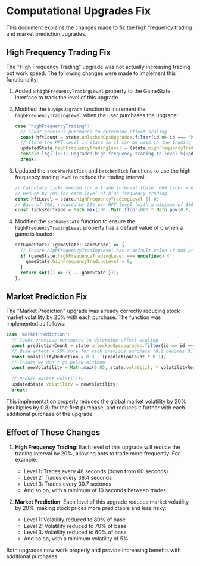 # Computational Upgrades Fix

This document explains the changes made to fix the high frequency trading and market prediction upgrades.

## High Frequency Trading Fix

The "High Frequency Trading" upgrade was not actually increasing trading bot work speed. The following changes were made to implement this functionality:

1. Added a `highFrequencyTradingLevel` property to the GameState interface to track the level of this upgrade.

2. Modified the `buyOpsUpgrade` function to increment the `highFrequencyTradingLevel` when the user purchases the upgrade:
   ```typescript
   case 'highFrequencyTrading':
     // Count previous purchases to determine effect scaling
     const hftCount = state.unlockedOpsUpgrades.filter(id => id === 'highFrequencyTrading').length;
     // Store the HFT level in state so it can be used in the trading tick function
     updatedState.highFrequencyTradingLevel = (state.highFrequencyTradingLevel || 0) + 1;
     console.log(`[HFT] Upgraded high frequency trading to level ${updatedState.highFrequencyTradingLevel}`);
     break;
   ```

3. Updated the `stockMarketTick` and `batchedTick` functions to use the high frequency trading level to reduce the trading interval:
   ```typescript
   // Calculate ticks needed for a trade interval (base: 600 ticks = 60 seconds)
   // Reduce by 20% for each level of high frequency trading
   const hftLevel = state.highFrequencyTradingLevel || 0;
   // Base of 600, reduced by 20% per HFT level (with a minimum of 100 ticks = 10 seconds)
   const ticksPerTrade = Math.max(100, Math.floor(600 * Math.pow(0.8, hftLevel)));
   ```

4. Modified the `setGameState` function to ensure the `highFrequencyTradingLevel` property has a default value of 0 when a game is loaded:
   ```typescript
   setGameState: (gameState: GameState) => {
     // Ensure highFrequencyTradingLevel has a default value if not present
     if (gameState.highFrequencyTradingLevel === undefined) {
       gameState.highFrequencyTradingLevel = 0;
     }
     return set(() => ({ ...gameState }));
   },
   ```

## Market Prediction Fix

The "Market Prediction" upgrade was already correctly reducing stock market volatility by 20% with each purchase. The function was implemented as follows:

```typescript
case 'marketPrediction':
  // Count previous purchases to determine effect scaling
  const predictionCount = state.unlockedOpsUpgrades.filter(id => id === 'marketPrediction').length;
  // Base effect + 50% more for each previous purchase (0.8 becomes 0.7, 0.6, etc.)
  const volatilityReduction = 0.8 - (predictionCount * 0.1);
  // Ensure we don't go below minimum
  const newVolatility = Math.max(0.05, state.volatility * volatilityReduction);
  
  // Reduce market volatility
  updatedState.volatility = newVolatility;
  break;
```

This implementation properly reduces the global market volatility by 20% (multiplies by 0.8) for the first purchase, and reduces it further with each additional purchase of the upgrade.

## Effect of These Changes

1. **High Frequency Trading**: Each level of this upgrade will reduce the trading interval by 20%, allowing bots to trade more frequently. For example:
   - Level 1: Trades every 48 seconds (down from 60 seconds)
   - Level 2: Trades every 38.4 seconds
   - Level 3: Trades every 30.7 seconds
   - And so on, with a minimum of 10 seconds between trades

2. **Market Prediction**: Each level of this upgrade reduces market volatility by 20%, making stock prices more predictable and less risky:
   - Level 1: Volatility reduced to 80% of base
   - Level 2: Volatility reduced to 70% of base
   - Level 3: Volatility reduced to 60% of base
   - And so on, with a minimum volatility of 5%

Both upgrades now work properly and provide increasing benefits with additional purchases.